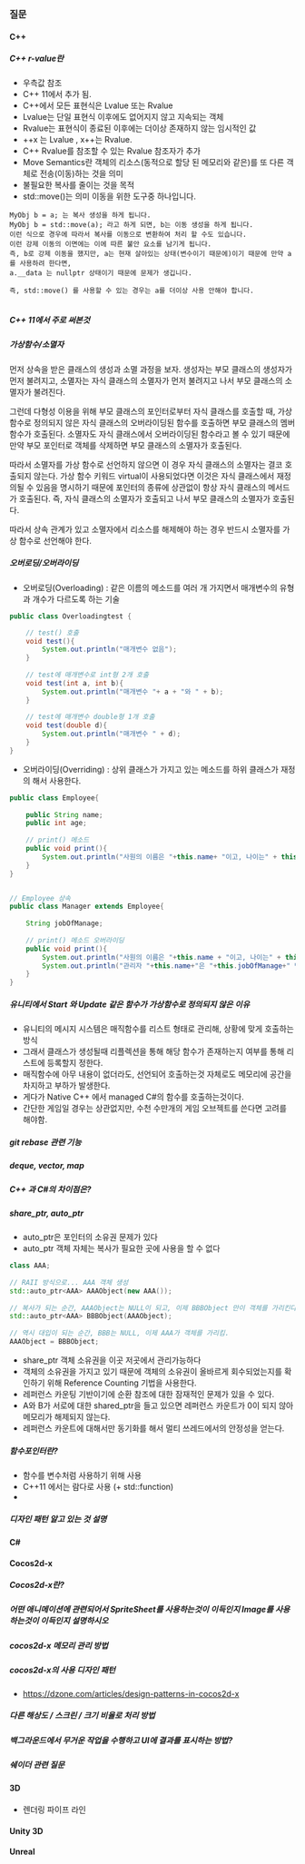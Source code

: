 
###  질문


#### C++ 

#####  C++ r-value란 
- 우측값 참조
- C++ 11에서 추가 됨.
- C++에서 모든 표현식은 Lvalue 또는 Rvalue 
- Lvalue는 단일 표현식 이후에도 없어지지 않고 지속되는 객체
- Rvalue는 표현식이 종료된 이후에는 더이상 존재하지 않는 임시적인 값
- ++x 는  Lvalue , x++는 Rvalue.
- C++ Rvalue를 참조할 수 있는 Rvalue 참조자가 추가
- Move Semantics란 객체의 리소스(동적으로 할당 된 메모리와 같은)를 또 다른 객체로 전송(이동)하는 것을 의미
- 불필요한 복사를 줄이는 것을 목적
- std::move()는 의미 이동을 위한 도구중 하나입니다.
```
MyObj b = a; 는 복사 생성을 하게 됩니다.
MyObj b = std::move(a); 라고 하게 되면, b는 이동 생성을 하게 됩니다.
이런 식으로 경우에 따라서 복사를 이동으로 변환하여 처리 할 수도 있습니다.
이런 강제 이동의 이면에는 이에 따른 불안 요소를 남기게 됩니다.
즉, b로 강제 이동을 했지만, a는 현재 살아있는 상태(변수이기 때문에)이기 때문에 만약 a를 사용하려 한다면, 
a.__data 는 nullptr 상태이기 때문에 문제가 생깁니다.

즉, std::move() 를 사용할 수 있는 경우는 a를 더이상 사용 안해야 합니다.
```

```cpp

```

##### C++ 11에서 주로 써본것


##### 가상함수/소멸자
먼저 상속을 받은 클래스의 생성과 소멸 과정을 보자. 생성자는 부모 클래스의 생성자가 먼저 불려지고, 
소멸자는 자식 클래스의 소멸자가 먼저 불려지고 나서 부모 클래스의 소멸자가 불려진다.

그런데 다형성 이용을 위해 부모 클래스의 포인터로부터 자식 클래스를 호출할 때, 
가상 함수로 정의되지 않은 자식 클래스의 오버라이딩된 함수를 호출하면 부모 클래스의 멤버 함수가 호출된다.
소멸자도 자식 클래스에서 오버라이딩된 함수라고 볼 수 있기 때문에 만약 부모 포인터로 객체를 삭제하면 부모 클래스의 소멸자가 호출된다. 

따라서 소멸자를 가상 함수로 선언하지 않으면 이 경우 자식 클래스의 소멸자는 결코 호출되지 않는다.
가상 함수 키워드 virtual이 사용되었다면 이것은 자식 클래스에서 재정의될 수 있음을 명시하기 때문에 
포인터의 종류에 상관없이 항상 자식 클래스의 메서드가 호출된다. 즉, 자식 클래스의 소멸자가 호출되고 나서 부모 클래스의 소멸자가 호출된다.

따라서 상속 관계가 있고 소멸자에서 리소스를 해제해야 하는 경우 반드시 소멸자를 가상 함수로 선언해야 한다.

##### 오버로딩/오버라이딩
- 오버로딩(Overloading) : 같은 이름의 메소드를 여러 개 가지면서 매개변수의 유형과 개수가 다르도록 하는 기술
```java
public class Overloadingtest {

    // test() 호출
    void test(){
        System.out.println("매개변수 없음");
    }
    
    // test에 매개변수로 int형 2개 호출
    void test(int a, int b){
        System.out.println("매개변수 "+ a + "와 " + b);
    }
    
    // test에 매개변수 double형 1개 호출
    void test(double d){
        System.out.println("매개변수 " + d);
    }
}
```
- 오버라이딩(Overriding) : 상위 클래스가 가지고 있는 메소드를 하위 클래스가 재정의 해서 사용한다.
```java
public class Employee{
    
    public String name;
    public int age;
    
    // print() 메소드
    public void print(){
        System.out.println("사원의 이름은 "+this.name+ "이고, 나이는" + this.age+"입니다.");
    }   
}


// Employee 상속
public class Manager extends Employee{
    
    String jobOfManage;
    
    // print() 메소드 오버라이딩
    public void print(){
        System.out.println("사원의 이름은 "+this.name + "이고, 나이는" + this.age + "입니다.");
        System.out.println("관리자 "+this.name+"은 "+this.jobOfManage+" 담당입니다.");
    }
}
```





##### 유니티에서 Start 와 Update 같은 함수가 가상함수로 정의되지 않은 이유
- 유니티의 메시지 시스템은 매직함수를 리스트 형태로 관리해, 상황에 맞게 호출하는 방식
- 그래서 클래스가 생성될때 리플렉션을 통해 해당 함수가 존재하는지 여부를 통해 리스트에 등록할지 정한다.
- 매직함수에 아무 내용이 없더라도, 선언되어 호출하는것 자체로도 메모리에 공간을 차지하고 부하가 발생한다.
- 게다가 Native C++ 에서 managed C#의 함수를 호출하는것이다.
- 간단한 게임일 경우는 상관없지만, 수천 수만개의 게임 오브젝트를 쓴다면 고려를 해야함.

##### git rebase 관련 기능

#####  deque, vector, map 

##### C++ 과 C#의 차이점은?

#####  share_ptr, auto_ptr
- auto_ptr은 포인터의 소유권 문제가 있다
- auto_ptr 객체 자체는 복사가 필요한 곳에 사용을 할 수 없다
```cpp
class AAA;
 
// RAII 방식으로... AAA 객체 생성
std::auto_ptr<AAA> AAAObject(new AAA());
 
// 복사가 되는 순간, AAAObject는 NULL이 되고, 이제 BBBObject 만이 객체를 가리킨다.
std::auto_ptr<AAA> BBBObject(AAAObject);
 
// 역시 대입이 되는 순간, BBB는 NULL, 이제 AAA가 객체를 가리킴.
AAAObject = BBBObject;

```
- share_ptr 객체 소유권을 이곳 저곳에서 관리가능하다
- 객체의 소유권을 가지고 있기 때문에 객체의 소유권이 올바르게 회수되었는지를 확인하기 위해 Reference Counting 기법을 사용한다. 
- 레퍼런스 카운팅 기반이기에 순환 참조에 대한 잠재적인 문제가 있을 수 있다.
- A와 B가 서로에 대한 shared_ptr을 들고 있으면 레퍼런스 카운트가 0이 되지 않아 메모리가 해제되지 않는다.
- 레퍼런스 카운트에 대해서만 동기화를 해서 멀티 쓰레드에서의 안정성을 얻는다.




##### 함수포인터란?
- 함수를 변수처럼 사용하기 위해 사용
- C++11 에서는 람다로 사용 (+ std::function)
- 

##### 디자인 패턴 알고 있는 것 설명

#### C#

#### Cocos2d-x
##### Cocos2d-x란?
#####  어떤 애니메이션에 관련되어서 SpriteSheet를 사용하는것이 이득인지 Image를 사용하는것이 이득인지 설명하시오
##### cocos2d-x 메모리 관리 방법
##### cocos2d-x의 사용 디자인 패턴 
 - https://dzone.com/articles/design-patterns-in-cocos2d-x 

##### 다른 해상도 / 스크린 / 크기 비율로 처리 방법
##### 백그라운드에서 무거운 작업을 수행하고 UI에 결과를 표시하는 방법?
##### 쉐이더 관련 질문

####  3D 
- 렌더링 파이프 라인

#### Unity 3D


#### Unreal
